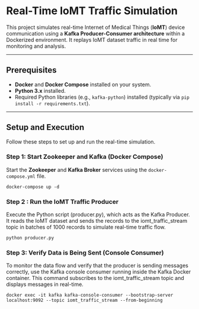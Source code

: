 # Real-Time IoMT Traffic Simulation 

This project simulates real-time Internet of Medical Things (**IoMT**) device communication using a **Kafka Producer-Consumer architecture** within a Dockerized environment. It replays IoMT dataset traffic in real time for monitoring and analysis.

---

## Prerequisites

* **Docker** and **Docker Compose** installed on your system.
* **Python 3.x** installed.
* Required Python libraries (e.g., `kafka-python`) installed (typically via `pip install -r requirements.txt`).

---

## Setup and Execution

Follow these steps to set up and run the real-time simulation.

### Step 1: Start Zookeeper and Kafka (Docker Compose)

Start the **Zookeeper** and **Kafka Broker** services using the `docker-compose.yml` file.
````
docker-compose up -d
````

### Step 2 : Run the IoMT Traffic Producer
Execute the Python script (producer.py), which acts as the Kafka Producer. It reads the IoMT dataset and sends the records to the iomt_traffic_stream topic in batches of 1000 records to simulate real-time traffic flow.

````
python producer.py
````
### Step 3: Verify Data is Being Sent (Console Consumer)
To monitor the data flow and verify that the producer is sending messages correctly, use the Kafka console consumer running inside the Kafka Docker container. This command subscribes to the iomt_traffic_stream topic and displays messages in real-time.

````
docker exec -it kafka kafka-console-consumer --bootstrap-server localhost:9092 --topic iomt_traffic_stream --from-beginning
````
